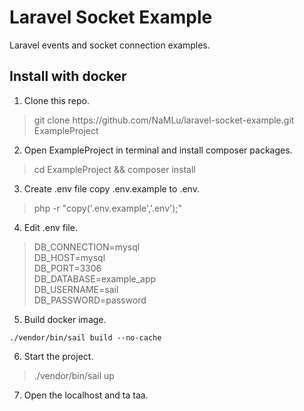 # Laravel Socket Example

Laravel events and socket connection examples.

## Install with docker

1. Clone this repo.

<blockquote>git clone https://github.com/NaMLu/laravel-socket-example.git ExampleProject</blockquote>

2. Open ExampleProject in terminal and install composer packages.

<blockquote>cd ExampleProject && composer install</blockquote>

3. Create .env file copy .env.example to .env.

<blockquote>php -r "copy('.env.example','.env');"</blockquote>

4. Edit .env file.

<blockquote>
DB_CONNECTION=mysql <br />
DB_HOST=mysql <br />
DB_PORT=3306 <br />
DB_DATABASE=example_app <br />
DB_USERNAME=sail <br />
DB_PASSWORD=password
</blockquote>

5. Build docker image.

```./vendor/bin/sail build --no-cache```

6. Start the project.

<blockquote>./vendor/bin/sail up</blockquote>

7. Open the localhost and ta taa.

